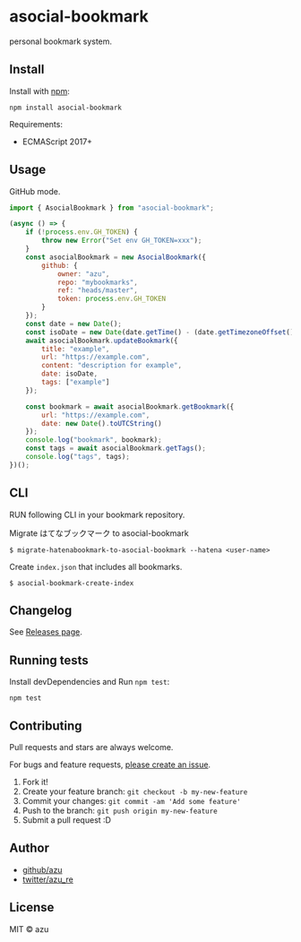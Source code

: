 # asocial-bookmark

personal bookmark system.

## Install

Install with [npm](https://www.npmjs.com/):

    npm install asocial-bookmark

Requirements:

- ECMAScript 2017+

## Usage

GitHub mode.

```js
import { AsocialBookmark } from "asocial-bookmark";

(async () => {
    if (!process.env.GH_TOKEN) {
        throw new Error("Set env GH_TOKEN=xxx");
    }
    const asocialBookmark = new AsocialBookmark({
        github: {
            owner: "azu",
            repo: "mybookmarks",
            ref: "heads/master",
            token: process.env.GH_TOKEN
        }
    });
    const date = new Date();
    const isoDate = new Date(date.getTime() - (date.getTimezoneOffset() * 60000)).toISOString();
    await asocialBookmark.updateBookmark({
        title: "example",
        url: "https://example.com",
        content: "description for example",
        date: isoDate,
        tags: ["example"]
    });

    const bookmark = await asocialBookmark.getBookmark({
        url: "https://example.com",
        date: new Date().toUTCString()
    });
    console.log("bookmark", bookmark);
    const tags = await asocialBookmark.getTags();
    console.log("tags", tags);
})();
```

## CLI

RUN following CLI in your bookmark repository.

Migrate はてなブックマーク to asocial-bookmark

    $ migrate-hatenabookmark-to-asocial-bookmark --hatena <user-name>

Create `index.json` that includes all bookmarks.

    $ asocial-bookmark-create-index


## Changelog

See [Releases page](https://github.com/azu/asocial-bookmark/releases).

## Running tests

Install devDependencies and Run `npm test`:

    npm test

## Contributing

Pull requests and stars are always welcome.

For bugs and feature requests, [please create an issue](https://github.com/azu/asocial-bookmark/issues).

1. Fork it!
2. Create your feature branch: `git checkout -b my-new-feature`
3. Commit your changes: `git commit -am 'Add some feature'`
4. Push to the branch: `git push origin my-new-feature`
5. Submit a pull request :D

## Author

- [github/azu](https://github.com/azu)
- [twitter/azu_re](https://twitter.com/azu_re)

## License

MIT © azu
